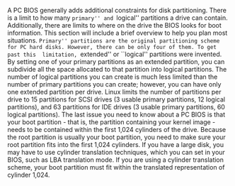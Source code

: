 A PC BIOS generally adds additional constraints for disk partitioning. There is a limit to how many ``primary'' and ``logical'' partitions
a drive can contain. Additionally, there are limits to where on the drive the BIOS looks for boot information. This section will include 
a brief overview to help you plan most situations. 
``Primary'' partitions are the original partitioning scheme for PC hard disks. However, there can be only four of them. To get past this 
limitation, ``extended'' or ``logical'' partitions were invented. By setting one of your primary partitions as an extended partition, you
can subdivide all the space allocated to that partition into logical partitions. The number of logical partitions you can create is much 
less limited than the number of primary partitions you can create; however, you can have only one extended partition per drive. 
Linux limits the number of partitions per drive to 15 partitions for SCSI drives (3 usable primary partitions, 12 logical partitions), and
63 partitions for IDE drives (3 usable primary partitions, 60 logical partitions). 
The last issue you need to know about a PC BIOS is that your boot partition - that is, the partition containing your kernel image - needs
to be contained within the first 1,024 cylinders of the drive. Because the root partition is usually your boot partition, you need to make
sure your root partition fits into the first 1,024 cylinders. 
If you have a large disk, you may have to use cylinder translation techniques, which you can set in your BIOS, such as LBA translation 
mode.  If you are using a cylinder translation scheme, your
boot partition must fit within the translated representation of cylinder 1,024.
